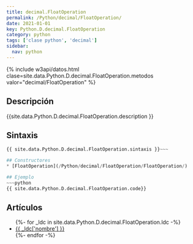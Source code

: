 ```yaml
---
title: decimal.FloatOperation
permalink: /Python/decimal/FloatOperation/
date: 2021-01-01
key: Python.D.decimal.FloatOperation
category: python
tags: ['clase python', 'decimal']
sidebar: 
  nav: python
---
```


{% include w3api/datos.html clase=site.data.Python.D.decimal.FloatOperation.metodos valor="decimal/FloatOperation" %}

## Descripción
{{site.data.Python.D.decimal.FloatOperation.description }}

## Sintaxis
~~~python
{{ site.data.Python.D.decimal.FloatOperation.sintaxis }}~~~

## Constructores
* [FloatOperation](/Python/decimal/FloatOperation/FloatOperation/)

## Ejemplo
~~~python
{{ site.data.Python.D.decimal.FloatOperation.code}}
~~~

## Artículos
<ul>
{%- for _ldc in site.data.Python.D.decimal.FloatOperation.ldc -%}
   <li>
       <a href="{{_ldc['url'] }}">{{ _ldc['nombre'] }}</a>
   </li>
{%- endfor -%}
</ul>
